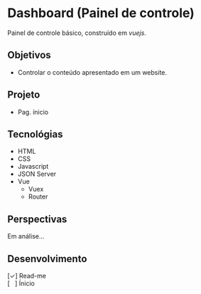 # Dashboard (Painel de controle) 

Painel de controle básico, construído em *vuejs*.



## Objetivos

- Controlar o conteúdo apresentado em um website.



## Projeto

- Pag. ínicio



## Tecnológias

- HTML
- CSS
- Javascript
- JSON Server
- Vue
  - Vuex
  - Router



## Perspectivas
Em análise...
  


## Desenvolvimento 
[&check;] Read-me  
[ &nbsp; ] Ínicio  